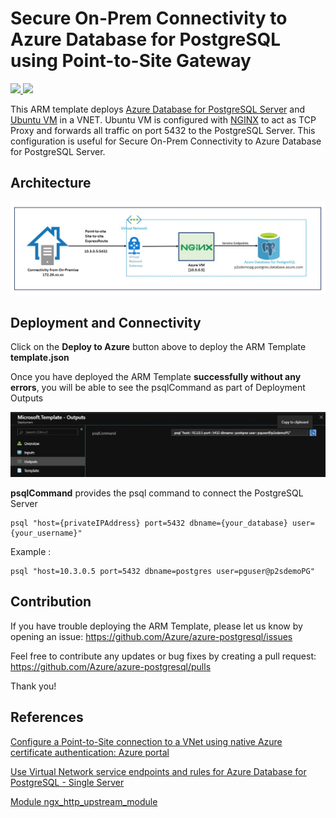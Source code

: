 # Secure On-Prem Connectivity to Azure Database for PostgreSQL using Point-to-Site Gateway


<a href="https://portal.azure.com/#create/Microsoft.Template/uri/https%3A%2F%2Fraw.githubusercontent.com%2FAzure%2Fazure-postgresql%2Fmaster%2Farm-templates%2FExampleWithP2S%2Ftemplate.json" target="_blank">
    <img src="http://azuredeploy.net/deploybutton.png" />
</a>
<a href="http://armviz.io/#/?load=https%3A%2F%2Fraw.githubusercontent.com%2FAzure%2Fazure-postgresql%2Fmaster%2Farm-templates%2FExampleWithP2S%2Ftemplate.json" target="_blank">
    <img src="http://armviz.io/visualizebutton.png"/>
</a>



This ARM template deploys [Azure Database for PostgreSQL Server](https://docs.microsoft.com/en-us/azure/postgresql/overview) and [Ubuntu VM](http://releases.ubuntu.com/19.04/) in a VNET. Ubuntu VM is configured with [NGINX](http://nginx.org/) to act as TCP Proxy and forwards all traffic on port 5432 to the PostgreSQL Server. This configuration is useful for Secure On-Prem Connectivity to Azure Database for PostgreSQL Server. 

## Architecture

![Architecture](https://raw.githubusercontent.com/Azure/azure-postgresql/master/arm-templates/ExampleWithP2S/secure_connectivity.jpg)


## Deployment and Connectivity

Click on the **Deploy to Azure** button above to deploy the ARM Template **template.json**

Once you have deployed the ARM Template **successfully without any errors**, you will be able to see the psqlCommand as part of Deployment Outputs

![Deployment Outputs](https://raw.githubusercontent.com/Azure/azure-postgresql/master/arm-templates/ExampleWithP2S/output.jpg)


**psqlCommand** provides the psql command to connect the PostgreSQL Server 


```
psql "host={privateIPAddress} port=5432 dbname={your_database} user={your_username}"
```

Example : 

```
psql "host=10.3.0.5 port=5432 dbname=postgres user=pguser@p2sdemoPG"
```

## Contribution 


If you have trouble deploying the ARM Template, please let us know by opening an issue: https://github.com/Azure/azure-postgresql/issues

Feel free to contribute any updates or bug fixes by creating a pull request: https://github.com/Azure/azure-postgresql/pulls

Thank you!

## References 

[Configure a Point-to-Site connection to a VNet using native Azure certificate authentication: Azure portal](https://docs.microsoft.com/en-us/azure/vpn-gateway/vpn-gateway-howto-point-to-site-resource-manager-portal)

[Use Virtual Network service endpoints and rules for Azure Database for PostgreSQL - Single Server](https://docs.microsoft.com/en-us/azure/postgresql/concepts-data-access-and-security-vnet)

[Module ngx_http_upstream_module](http://nginx.org/en/docs/http/ngx_http_upstream_module.html)


